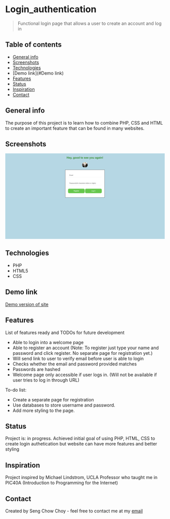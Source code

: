 # Login_authentication
> Functional login page that allows a user to create an account and log in 

## Table of contents
* [General info](#general-info)
* [Screenshots](#screenshots)
* [Technologies](#technologies)
* [Demo link](#Demo link)
* [Features](#features)
* [Status](#status)
* [Inspiration](#inspiration)
* [Contact](#contact)

## General info
The purpose of this project is to learn how to combine PHP, CSS and HTML to create an important feature that can be found in many websites.

## Screenshots
![Example screenshot](./images/screenshot.png)

## Technologies
* PHP
* HTML5
* CSS

## Demo link
[Demo version of site](https://www.sengchowchoy.com)

## Features
List of features ready and TODOs for future development
* Able to login into a welcome page
* Able to register an account (Note: To register just type your name and password and click register. No separate page for registration yet.)
* Will send link to user to verify email before user is able to login
* Checks whether the email and password provided matches
* Passwords are hashed
* Welcome page only accessible if user logs in. (Will not be available if user tries to log in through URL)

To-do list:
* Create a separate page for registration
* Use databases to store username and password.
* Add more styling to the page.

## Status
Project is: in progress. Achieved initial goal of using PHP, HTML, CSS to create login authetication but website can have more features and better styling

## Inspiration
Project inspired by Michael Lindstrom, UCLA Professor who taught me in PIC40A (Introduction to Programming for the Internet)

## Contact
Created by Seng Chow Choy - feel free to contact me at my [email](sengchow1996@g.ucla.edu)

